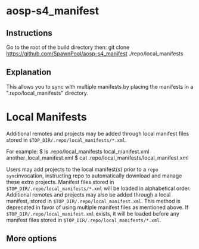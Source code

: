 aosp-s4_manifest
================

Instructions
-------------------
Go to the root of the build directory then:
git clone https://github.com/SpawnPool/aosp-s4_manifest ./repo/local_manifests


Explanation
-------------------
This allows you to sync with multiple manifests by placing the manifests in a ".repo/local_manifests" directory.



Local Manifests
===============
Additional remotes and projects may be added through local manifest files stored in `$TOP_DIR/.repo/local_manifests/*.xml`.
 
For example:
$ ls .repo/local_manifests
  local_manifest.xml
  another_local_manifest.xml
$ cat .repo/local_manifests/local_manifest.xml 
<?xml version="1.0" encoding="UTF-8"?>
<manifest>
   <project path="manifest" name="tools/manifest" />
   <project path="platform-manifest" name="platform/manifest" />
</manifest>
 
Users may add projects to the local manifest(s) prior to a `repo sync`invocation, instructing repo to automatically download and manage these extra projects.
Manifest files stored in `$TOP_DIR/.repo/local_manifests/*.xml` will be loaded in alphabetical order. Additional remotes and projects may also be added through a local
manifest, stored in `$TOP_DIR/.repo/local_manifest.xml`. This method is deprecated in favor of using multiple manifest files as mentioned above.
If `$TOP_DIR/.repo/local_manifest.xml` exists, it will be loaded before any manifest files stored in `$TOP_DIR/.repo/local_manifests/*.xml`.



More options
--------------
<?xml version="1.0" encoding="UTF-8"?>
<manifest>
<remove-project name="platform/external/jpeg" />
 <remove-project name="platform/bionic" />
 <remove-project name="platform/dalvik" />
 <!-- add linaro git repository as a remote source -->
 <remote name="linaro" fetch="git://android.git.linaro.org/" review="review.android.git.linaro.org" />
 <remote name="linaro-other" fetch="git://git.linaro.org/" />
 <project path="external/jpeg" name="people/tomgall/libjpeg-turbo/libjpeg-turbo" revision="android" remote="linaro-other" />
 <project path="bionic" name="platform/bionic" revision="linaro_android_4.2.1" remote="linaro"/>
 <project path="dalvik" name="platform/dalvik" revision="linaro_android_4.2.1" remote="linaro" />
</manifest>

